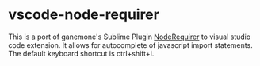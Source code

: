 # vscode-node-requirer

This is a port of ganemone's Sublime Plugin [NodeRequirer](https://github.com/ganemone/NodeRequirer) to visual studio code extension.
It allows for autocomplete of javascript import statements. The default keyboard shortcut is ctrl+shift+i.